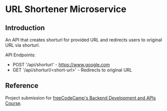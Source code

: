 # URL Shortener Microservice

## Introduction
An API that creates shorturl for provided URL and redirects users to original URL via shorturl.

API Endpoints:
- POST '/api/shorturl' - https://www.google.com
- GET '/api/shorturl/&lt;short-url&gt;' - Redirects to original URL

## Reference
Project submission for [freeCodeCamp's Backend Development and APIs Course](https://www.freecodecamp.org/learn/back-end-development-and-apis/).
